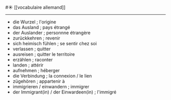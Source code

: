 #☀️ [[vocabulaire allemand]]
___
- die Wurzel ; l'origine
- das Ausland ; pays étrangé
- der Auslander ; personnne étrangère
- zurückkehren ; revenir
- sich heimisch fühlen ; se sentir chez soi
- verlassen ; quitter
- ausreisen ; quitter le territoire
- erzählen ; raconter
- landen ; attérir
- aufnehmen ; héberger
- die Verbindung ; la connexion / le lien
- zügehören ; appartenir à
- immigrieren / einwandern ; immigrer
- der Immigrant(in) / der Einwardeen(in) ; l'immigré